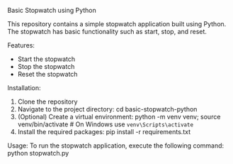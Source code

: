 Basic Stopwatch using Python

This repository contains a simple stopwatch application built using Python. The stopwatch has basic functionality such as start, stop, and reset.

Features:
- Start the stopwatch
- Stop the stopwatch
- Reset the stopwatch

Installation:
1. Clone the repository
2. Navigate to the project directory: cd basic-stopwatch-python
3. (Optional) Create a virtual environment: python -m venv venv; source venv/bin/activate  # On Windows use `venv\Scripts\activate`
4. Install the required packages: pip install -r requirements.txt

Usage:
To run the stopwatch application, execute the following command: python stopwatch.py
